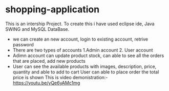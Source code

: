 # shopping-application

This is an intership Project.
To create this i have used eclipse ide, Java SWING and MySQL DataBase.
* we can create an new account, login to existing account, retrive password
* There are two types of accounts 1.Admin account 2. User account
* Adimn account can update product stock, can able to see all the orders that are placed, add new products
* User can see the available products with images, description, price, quantity and able to add to cart
User can able to place order the total price is shown
This is video demonistration:- https://youtu.be/yQe6yAMc1mg
